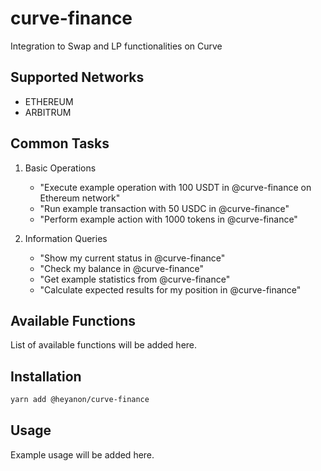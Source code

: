 # curve-finance

Integration to Swap and LP functionalities on Curve

## Supported Networks

- ETHEREUM
- ARBITRUM

## Common Tasks

1. Basic Operations
   - "Execute example operation with 100 USDT in @curve-finance on Ethereum network"
   - "Run example transaction with 50 USDC in @curve-finance"
   - "Perform example action with 1000 tokens in @curve-finance"

2. Information Queries
   - "Show my current status in @curve-finance"
   - "Check my balance in @curve-finance"
   - "Get example statistics from @curve-finance"
   - "Calculate expected results for my position in @curve-finance"


## Available Functions

List of available functions will be added here.

## Installation

```bash
yarn add @heyanon/curve-finance
```

## Usage

Example usage will be added here.
